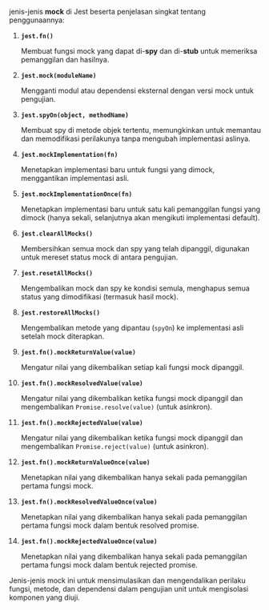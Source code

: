 jenis-jenis **mock** di Jest beserta penjelasan singkat tentang penggunaannya:

1. **`jest.fn()`**

    Membuat fungsi mock yang dapat di-**spy** dan di-**stub** untuk memeriksa pemanggilan dan hasilnya.

1. **`jest.mock(moduleName)`**

    Mengganti modul atau dependensi eksternal dengan versi mock untuk pengujian.

2. **`jest.spyOn(object, methodName)`**

    Membuat spy di metode objek tertentu, memungkinkan untuk memantau dan memodifikasi perilakunya tanpa mengubah implementasi aslinya.

3. **`jest.mockImplementation(fn)`**

    Menetapkan implementasi baru untuk fungsi yang dimock, menggantikan implementasi asli.

4. **`jest.mockImplementationOnce(fn)`**

    Menetapkan implementasi baru untuk satu kali pemanggilan fungsi yang dimock (hanya sekali, selanjutnya akan mengikuti implementasi default).

5. **`jest.clearAllMocks()`**

    Membersihkan semua mock dan spy yang telah dipanggil, digunakan untuk mereset status mock di antara pengujian.

6. **`jest.resetAllMocks()`**

    Mengembalikan mock dan spy ke kondisi semula, menghapus semua status yang dimodifikasi (termasuk hasil mock).

7. **`jest.restoreAllMocks()`**

    Mengembalikan metode yang dipantau (`spyOn`) ke implementasi asli setelah mock diterapkan.

8. **`jest.fn().mockReturnValue(value)`**

    Mengatur nilai yang dikembalikan setiap kali fungsi mock dipanggil.

9.  **`jest.fn().mockResolvedValue(value)`**

    Mengatur nilai yang dikembalikan ketika fungsi mock dipanggil dan mengembalikan `Promise.resolve(value)` (untuk asinkron).

10. **`jest.fn().mockRejectedValue(value)`**

    Mengatur nilai yang dikembalikan ketika fungsi mock dipanggil dan mengembalikan `Promise.reject(value)` (untuk asinkron).

11. **`jest.fn().mockReturnValueOnce(value)`**

    Menetapkan nilai yang dikembalikan hanya sekali pada pemanggilan pertama fungsi mock.

12. **`jest.fn().mockResolvedValueOnce(value)`**

    Menetapkan nilai yang dikembalikan hanya sekali pada pemanggilan pertama fungsi mock dalam bentuk resolved promise.

13. **`jest.fn().mockRejectedValueOnce(value)`**

    Menetapkan nilai yang dikembalikan hanya sekali pada pemanggilan pertama fungsi mock dalam bentuk rejected promise.

Jenis-jenis mock ini untuk mensimulasikan dan mengendalikan perilaku fungsi, metode, dan dependensi dalam pengujian unit untuk mengisolasi komponen yang diuji.